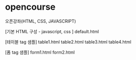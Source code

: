 # opencourse
오픈강좌(HTML, CSS, JAVASCRIPT)

[기본 HTML 구성 - javascript, css ]
default.html

[테이블 tag 샘플]
table1.html
table2.html
table3.html
table4.html

[폼 tag 샘플]
form1.html
form2.html

